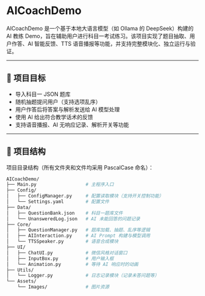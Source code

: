 # AICoachDemo

AICoachDemo 是一个基于本地大语言模型（如 Ollama 的 DeepSeek）构建的 AI 教练 Demo，旨在辅助用户进行科目一考试练习。该项目实现了题目抽取、用户作答、AI 智能反馈、TTS 语音播报等功能，并支持完整模块化、独立运行与验证。

---

## 🚀 项目目标

- 导入科目一 JSON 题库
- 随机抽题提问用户（支持选项乱序）
- 用户作答后将答案与解析发送给 AI 模型处理
- 使用 AI 给出符合教学话术的反馈
- 支持语音播报、AI 无响应记录、解析开关等功能

---

## 🧱 项目结构

项目目录结构（所有文件夹和文件均采用 PascalCase 命名）：

```bash
AICoachDemo/
├── Main.py                  # 主程序入口
├── Config/
│   ├── ConfigManager.py     # 配置读取模块（支持开关控制功能）
│   └── Settings.yaml        # 配置文件
├── Data/
│   ├── QuestionBank.json    # 科目一题库文件
│   └── UnansweredLog.json   # AI 未能回答的问题记录
├── Core/
│   ├── QuestionManager.py   # 题库加载、抽题、乱序等逻辑
│   ├── AIInteraction.py     # AI Prompt 构建与模型调用
│   └── TTSSpeaker.py        # 语音合成模块
├── UI/
│   ├── ChatUI.py            # 微信风格对话窗口
│   ├── InputBox.py          # 用户输入框
│   └── Animation.py         # 等待 AI 响应时的动画
├── Utils/
│   └── Logger.py            # 日志记录模块（记录未答问题等）
└── Assets/
    └── Images/              # 图片资源
